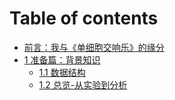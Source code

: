 # Table of contents

* [前言：我与《单细胞交响乐》的缘分](README.md)
* [1 准备篇：背景知识](01/README.md)
  * [1.1 数据结构](01/01-1.md)
  * [1.2 总览-从实验到分析](01/01-2.md)

